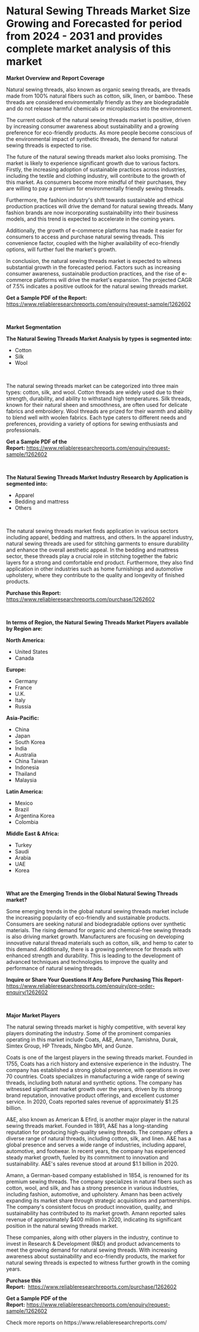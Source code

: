 <p><h1>Natural Sewing Threads Market Size Growing and Forecasted for period from 2024 - 2031 and provides complete market analysis of this market</h1></p><p><strong>Market Overview and Report Coverage</strong></p>
<p><p>Natural sewing threads, also known as organic sewing threads, are threads made from 100% natural fibers such as cotton, silk, linen, or bamboo. These threads are considered environmentally friendly as they are biodegradable and do not release harmful chemicals or microplastics into the environment.</p><p>The current outlook of the natural sewing threads market is positive, driven by increasing consumer awareness about sustainability and a growing preference for eco-friendly products. As more people become conscious of the environmental impact of synthetic threads, the demand for natural sewing threads is expected to rise.</p><p>The future of the natural sewing threads market also looks promising. The market is likely to experience significant growth due to various factors. Firstly, the increasing adoption of sustainable practices across industries, including the textile and clothing industry, will contribute to the growth of this market. As consumers become more mindful of their purchases, they are willing to pay a premium for environmentally friendly sewing threads.</p><p>Furthermore, the fashion industry's shift towards sustainable and ethical production practices will drive the demand for natural sewing threads. Many fashion brands are now incorporating sustainability into their business models, and this trend is expected to accelerate in the coming years.</p><p>Additionally, the growth of e-commerce platforms has made it easier for consumers to access and purchase natural sewing threads. This convenience factor, coupled with the higher availability of eco-friendly options, will further fuel the market's growth.</p><p>In conclusion, the natural sewing threads market is expected to witness substantial growth in the forecasted period. Factors such as increasing consumer awareness, sustainable production practices, and the rise of e-commerce platforms will drive the market's expansion. The projected CAGR of 7.5% indicates a positive outlook for the natural sewing threads market.</p></p>
<p><strong>Get a Sample PDF of the Report:</strong> <a href="https://www.reliableresearchreports.com/enquiry/request-sample/1262602">https://www.reliableresearchreports.com/enquiry/request-sample/1262602</a></p>
<p>&nbsp;</p>
<p><strong>Market Segmentation</strong></p>
<p><strong>The Natural Sewing Threads Market Analysis by types is segmented into:</strong></p>
<p><ul><li>Cotton</li><li>Silk</li><li>Wool</li></ul></p>
<p>&nbsp;</p>
<p><p>The natural sewing threads market can be categorized into three main types: cotton, silk, and wool. Cotton threads are widely used due to their strength, durability, and ability to withstand high temperatures. Silk threads, known for their natural sheen and smoothness, are often used for delicate fabrics and embroidery. Wool threads are prized for their warmth and ability to blend well with woolen fabrics. Each type caters to different needs and preferences, providing a variety of options for sewing enthusiasts and professionals.</p></p>
<p><strong>Get a Sample PDF of the Report:</strong>&nbsp;<a href="https://www.reliableresearchreports.com/enquiry/request-sample/1262602">https://www.reliableresearchreports.com/enquiry/request-sample/1262602</a></p>
<p>&nbsp;</p>
<p><strong>The Natural Sewing Threads Market Industry Research by Application is segmented into:</strong></p>
<p><ul><li>Apparel</li><li>Bedding and mattress</li><li>Others</li></ul></p>
<p>&nbsp;</p>
<p><p>The natural sewing threads market finds application in various sectors including apparel, bedding and mattress, and others. In the apparel industry, natural sewing threads are used for stitching garments to ensure durability and enhance the overall aesthetic appeal. In the bedding and mattress sector, these threads play a crucial role in stitching together the fabric layers for a strong and comfortable end product. Furthermore, they also find application in other industries such as home furnishings and automotive upholstery, where they contribute to the quality and longevity of finished products.</p></p>
<p><strong>Purchase this Report:</strong>&nbsp; <a href="https://www.reliableresearchreports.com/purchase/1262602">https://www.reliableresearchreports.com/purchase/1262602</a></p>
<p>&nbsp;</p>
<p><strong>In terms of Region, the Natural Sewing Threads Market Players available by Region are:</strong></p>
<p>
    <p> <strong> North America: </strong>
        <ul>
            <li>United States</li>
            <li>Canada</li>
        </ul>
        </p> 
    <p> <strong> Europe: </strong>
        <ul>
            <li>Germany</li>
            <li>France</li>
            <li>U.K.</li>
            <li>Italy</li>
            <li>Russia</li>
        </ul>
        </p> 
    <p> <strong> Asia-Pacific: </strong>
        <ul>
            <li>China</li>
            <li>Japan</li>
            <li>South Korea</li>
            <li>India</li>
            <li>Australia</li>
            <li>China Taiwan</li>
            <li>Indonesia</li>
            <li>Thailand</li>
            <li>Malaysia</li>
        </ul>
        </p> 
    <p> <strong> Latin America: </strong>
        <ul>
            <li>Mexico</li>
            <li>Brazil</li>
            <li>Argentina Korea</li>
            <li>Colombia</li>
        </ul>
        </p> 
    <p> <strong> Middle East & Africa: </strong>
        <ul>
            <li>Turkey</li>
            <li>Saudi</li>
            <li>Arabia</li>
            <li>UAE</li>
            <li>Korea</li>
        </ul>
    </p>
    </p>
<p>&nbsp;</p>
<p><strong>What are the Emerging Trends in the Global Natural Sewing Threads market?</strong></p>
<p><p>Some emerging trends in the global natural sewing threads market include the increasing popularity of eco-friendly and sustainable products. Consumers are seeking natural and biodegradable options over synthetic materials. The rising demand for organic and chemical-free sewing threads is also driving market growth. Manufacturers are focusing on developing innovative natural thread materials such as cotton, silk, and hemp to cater to this demand. Additionally, there is a growing preference for threads with enhanced strength and durability. This is leading to the development of advanced techniques and technologies to improve the quality and performance of natural sewing threads.</p></p>
<p><strong>Inquire or Share Your Questions If Any Before Purchasing This Report</strong>- <a href="https://www.reliableresearchreports.com/enquiry/pre-order-enquiry/1262602">https://www.reliableresearchreports.com/enquiry/pre-order-enquiry/1262602</a></p>
<p>&nbsp;</p>
<p><strong>Major Market Players</strong></p>
<p><p>The natural sewing threads market is highly competitive, with several key players dominating the industry. Some of the prominent companies operating in this market include Coats, A&E, Amann, Tamishna, Durak, Simtex Group, HP Threads, Ningbo MH, and Gunze.</p><p>Coats is one of the largest players in the sewing threads market. Founded in 1755, Coats has a rich history and extensive experience in the industry. The company has established a strong global presence, with operations in over 70 countries. Coats specializes in manufacturing a wide range of sewing threads, including both natural and synthetic options. The company has witnessed significant market growth over the years, driven by its strong brand reputation, innovative product offerings, and excellent customer service. In 2020, Coats reported sales revenue of approximately $1.25 billion.</p><p>A&E, also known as American & Efird, is another major player in the natural sewing threads market. Founded in 1891, A&E has a long-standing reputation for producing high-quality sewing threads. The company offers a diverse range of natural threads, including cotton, silk, and linen. A&E has a global presence and serves a wide range of industries, including apparel, automotive, and footwear. In recent years, the company has experienced steady market growth, fueled by its commitment to innovation and sustainability. A&E's sales revenue stood at around $1.1 billion in 2020.</p><p>Amann, a German-based company established in 1854, is renowned for its premium sewing threads. The company specializes in natural fibers such as cotton, wool, and silk, and has a strong presence in various industries, including fashion, automotive, and upholstery. Amann has been actively expanding its market share through strategic acquisitions and partnerships. The company's consistent focus on product innovation, quality, and sustainability has contributed to its market growth. Amann reported sales revenue of approximately $400 million in 2020, indicating its significant position in the natural sewing threads market.</p><p>These companies, along with other players in the industry, continue to invest in Research & Development (R&D) and product advancements to meet the growing demand for natural sewing threads. With increasing awareness about sustainability and eco-friendly products, the market for natural sewing threads is expected to witness further growth in the coming years.</p></p>
<p><strong>Purchase this Report:</strong>&nbsp;&nbsp;<a href="https://www.reliableresearchreports.com/purchase/1262602">https://www.reliableresearchreports.com/purchase/1262602</a></p>
<p></p>
<p><strong>Get a Sample PDF of the Report:</strong>&nbsp;<a href="https://www.reliableresearchreports.com/enquiry/request-sample/1262602">https://www.reliableresearchreports.com/enquiry/request-sample/1262602</a></p>
<p>Check more reports on https://www.reliableresearchreports.com/</p>